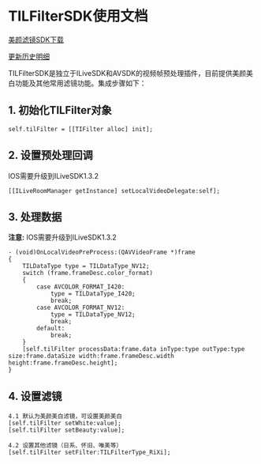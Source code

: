 ﻿

# TILFilterSDK使用文档

[美颜滤镜SDK下载](http://dldir1.qq.com/hudongzhibo/ILiveSDK/TILFilterSDK_1.0.10.zip)

[更新历史明细](https://github.com/zhaoyang21cn/ILiveSDK_iOS_Demos/blob/master/doc/TILFilterSDK_ChangeList.md)

TILFilterSDK是独立于ILiveSDK和AVSDK的视频帧预处理插件，目前提供美颜美白功能及其他常用滤镜功能。集成步骤如下：

## 1. 初始化TILFilter对象

```
self.tilFilter = [[TIFilter alloc] init];
```

## 2. 设置预处理回调
IOS需要升级到ILiveSDK1.3.2
```
[[ILiveRoomManager getInstance] setLocalVideoDelegate:self];
```

## 3. 处理数据
**注意:** IOS需要升级到ILiveSDK1.3.2

```
- (void)OnLocalVideoPreProcess:(QAVVideoFrame *)frame
{
    TILDataType type = TILDataType_NV12;
    switch (frame.frameDesc.color_format)
    {
        case AVCOLOR_FORMAT_I420:
            type = TILDataType_I420;
            break;
        case AVCOLOR_FORMAT_NV12:
            type = TILDataType_NV12;
            break;
        default:
            break;
    }
    [self.tilFilter processData:frame.data inType:type outType:type size:frame.dataSize width:frame.frameDesc.width height:frame.frameDesc.height];
}
```


## 4. 设置滤镜

```
4.1 默认为美颜美白滤镜，可设置美颜美白
[self.tilFilter setWhite:value];
[self.tilFilter setBeauty:value];

4.2 设置其他滤镜（日系、怀旧、唯美等）
[self.tilFilter setFilter:TILFilterType_RiXi];
```

